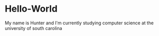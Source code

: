 # Hello-World
My name is Hunter and I'm currently studying computer science at the university of south carolina
